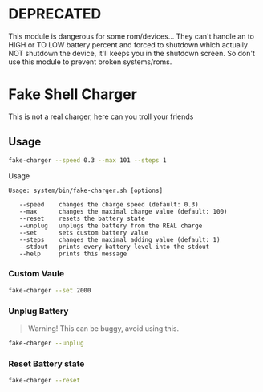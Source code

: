 # DEPRECATED

This module is dangerous for some rom/devices... They can't handle an to HIGH or TO LOW battery percent and forced to shutdown which actually NOT shutdown the device, it'll keeps you in the shutdown screen. So don't use this module to prevent broken systems/roms.

# Fake Shell Charger

This is not a real charger, here can you troll your friends

## Usage

```sh
fake-charger --speed 0.3 --max 101 --steps 1
```

Usage

```
Usage: system/bin/fake-charger.sh [options]

   --speed    changes the charge speed (default: 0.3)
   --max      changes the maximal charge value (default: 100)
   --reset    resets the battery state
   --unplug   unplugs the battery from the REAL charge
   --set      sets custom battery value
   --steps    changes the maximal adding value (default: 1)
   --stdout   prints every battery level into the stdout
   --help     prints this message
```

### Custom Vaule

```sh
fake-charger --set 2000
```

### Unplug Battery

> Warning!
> This can be buggy, avoid using this.

```sh
fake-charger --unplug
```

### Reset Battery state

```sh
fake-charger --reset
```
